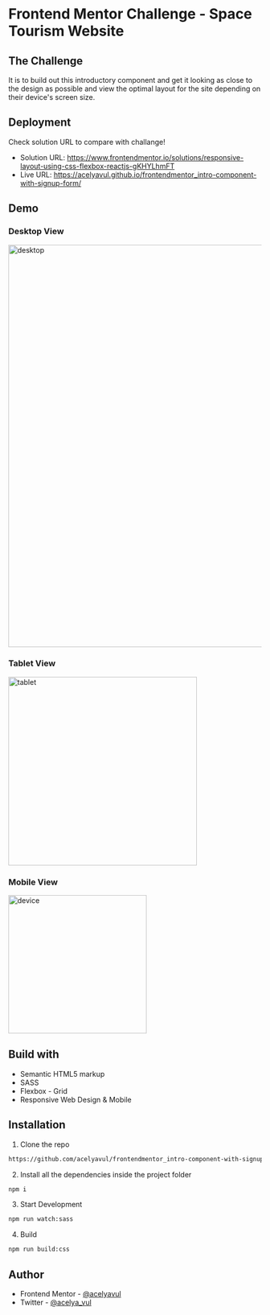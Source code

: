 # Frontend Mentor Challenge - Space Tourism Website

## The Challenge

It is to build out this introductory component and get it looking as close to the design as possible and view the optimal layout for the site depending on their device's screen size.

## Deployment

Check solution URL to compare with challange!

- Solution URL: https://www.frontendmentor.io/solutions/responsive-layout-using-css-flexbox-reactjs-gKHYLhmFT
- Live URL: https://acelyavul.github.io/frontendmentor_intro-component-with-signup-form/

## Demo

### Desktop View

<img src="https://user-images.githubusercontent.com/88436030/153085311-0c30c334-d754-487e-bce4-60b0a231953e.png" alt="desktop" width="800px"/>

### Tablet View

<img src="https://user-images.githubusercontent.com/88436030/153085744-5aaf37ff-2c9d-4be6-9e55-0f1fc0b647f7.png" alt="tablet" width="375px"/>

### Mobile View

<img src="https://user-images.githubusercontent.com/88436030/153085830-c6b7855c-8f01-4d3e-b8d4-4f207d9060d7.png" alt="device" width="275px"/>

## Build with

- Semantic HTML5 markup
- SASS
- Flexbox - Grid
- Responsive Web Design & Mobile 

## Installation


1. Clone the repo

```sh
https://github.com/acelyavul/frontendmentor_intro-component-with-signup-form.git
```

2. Install all the dependencies inside the project folder

```sh
npm i
```

3. Start Development

```sh
npm run watch:sass
```

4. Build

```sh
npm run build:css
```
## Author

- Frontend Mentor - [@acelyavul](https://www.frontendmentor.io/profile/acelyavul)
- Twitter - [@acelya_vul](https://twitter.com/acelya_vul)

